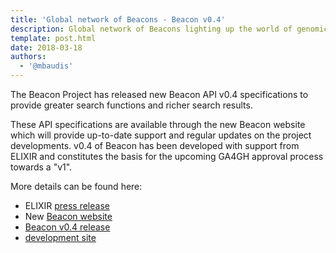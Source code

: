 ```yaml
---
title: 'Global network of Beacons - Beacon v0.4'
description: Global network of Beacons lighting up the world of genomic data
template: post.html
date: 2018-03-18
authors:
  - '@mbaudis'
---
```


The Beacon Project has released new Beacon API v0.4 specifications to provide greater search functions and richer search results. 

These API specifications are available through the new Beacon website which will provide up-to-date support and regular updates on the project developments. v0.4 of Beacon has been developed with
support from ELIXIR and constitutes the basis for the upcoming
GA4GH approval process towards a "v1".

<!--more-->

More details can be found here:

* ELIXIR [press release](https://www.elixir-europe.org/news/beacon-API-website)
* New [Beacon website](https://beacon-project.io)
* [Beacon v0.4 release](https://github.com/ga4gh/beacon-team/releases/tag/v0.4.0)
* [development site](https://github.com/ga4gh-beacon/specification)
